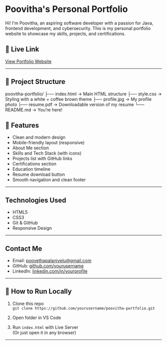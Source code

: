 # Poovitha's Personal Portfolio

Hi! I'm Poovitha, an aspiring software developer with a passion for Java, frontend development, and cybersecurity. This is my personal portfolio website to showcase my skills, projects, and certifications.

## 🔗 Live Link

[View Portfolio Website](https://poovitha.github.io/poovitha-portfolio/)

---

## 📁 Project Structure
poovitha-portfolio/
├── index.html → Main HTML structure
├── style.css → Styling with a white + coffee brown theme
├── profile.jpg → My profile photo
├── resume.pdf → Downloadable version of my resume
└── README.md → You’re here!

## 🚀 Features

- Clean and modern design
- Mobile-friendly layout (responsive)
- About Me section
- Skills and Tech Stack (with icons)
- Projects list with GitHub links
- Certifications section
- Education timeline
- Resume download button
- Smooth navigation and clean footer

---

## Technologies Used

- HTML5
- CSS3
- Git & GitHub
- Responsive Design

---

## Contact Me

- Email: poovethapalanivelu@gmail.com  
- GitHub: [github.com/yourusername](https://github.com/Poovetha)  
- LinkedIn: [linkedin.com/in/yourprofile](https://www.linkedin.com/in/poovetha-sri-p-9a1920265/)

---

## 📌 How to Run Locally

1. Clone this repo  
   `git clone https://github.com/yourusername/poovitha-portfolio.git`

2. Open folder in VS Code

3. Run `index.html` with Live Server  
   (Or just open it in any browser)

---


